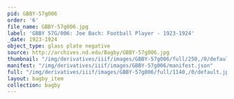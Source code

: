 ```yaml
---
pid: GBBY-57g006
order: '6'
file_name: GBBY-57g006.jpg
label: 'GBBY 57G/006: Joe Bach: Football Player - 1923-1924'
_date: 1923-1924
object_type: glass plate negative
source: http://archives.nd.edu/Bagby/GBBY-57g006.jpg
thumbnail: "/img/derivatives/iiif/images/GBBY-57g006/full/250,/0/default.jpg"
manifest: "/img/derivatives/iiif/images/GBBY-57g006/manifest.json"
full: "/img/derivatives/iiif/images/GBBY-57g006/full/1140,/0/default.jpg"
layout: bagby_item
collection: bagby
---
```

